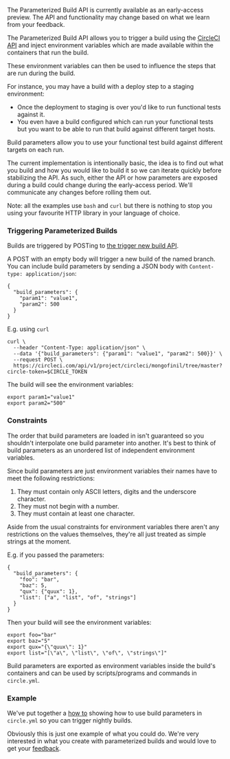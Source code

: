 <!--

title: Parameterized Builds
last_updated: May 22, 2014

-->

The Parameterized Build API is currently available as an early-access preview.
The API and functionality may change based on what we learn from your feedback.

The Parameterized Build API allows you to trigger a build using the
[CircleCI API](/docs/api)
and inject environment variables which are made available within the containers that run the build.

These environment variables can then be used to influence the steps that are run during the build.

For instance, you may have a build with a deploy step to a staging environment:

*   Once the deployment to staging is over you'd like to run functional tests against it.
*   You even have a build configured which can run your functional tests but you want to be able to run that build against different target hosts.

Build parameters allow you to use your functional test build against different targets on each run.

The current implementation is intentionally basic, the idea is to find out what you build and how you would like to build it so we can iterate quickly before stabilizing the API.
As such, either the API or how parameters are exposed during a build could change during the early-access period.
We'll communicate any changes before rolling them out.

Note: all the examples use `bash` and `curl` but there is nothing to stop you using your favourite HTTP library in your language of choice.

### Triggering Parameterized Builds

Builds are triggered by POSTing to [the trigger new build API](/docs/api#new-build).

A POST with an empty body will trigger a new build of the named branch.
You can include build parameters by sending a JSON body with `Content-type: application/json`:

```
{
  "build_parameters": {
    "param1": "value1",
    "param2": 500
  }
}
```

E.g. using `curl`

```
curl \
  --header "Content-Type: application/json" \
  --data '{"build_parameters": {"param1": "value1", "param2": 500}}' \
  --request POST \
  https://circleci.com/api/v1/project/circleci/mongofinil/tree/master?circle-token=$CIRCLE_TOKEN
```

The build will see the environment variables:

```
export param1="value1"
export param2="500"
```

### Constraints

The order that build parameters are loaded in isn't guaranteed so you shouldn't interpolate one build parameter into another.
It's best to think of build parameters as an unordered list of independent environment variables.

Since build parameters are just environment variables their names have to meet the following restrictions:

1.  They must contain only ASCII letters, digits and the underscore character.
2.  They must not begin with a number.
3.  They must contain at least one character.

Aside from the usual constraints for environment variables there aren't any restrictions on the values themselves, they're all just treated as simple strings at the moment.

E.g. if you passed the parameters:

```
{
  "build_parameters": {
    "foo": "bar",
    "baz": 5,
    "qux": {"quux": 1},
    "list": ["a", "list", "of", "strings"]
  }
}
```

Then your build will see the environment variables:

```
export foo="bar"
export baz="5"
export qux="{\"quux\": 1}"
export list="[\"a\", \"list\", \"of\", \"strings\"]"
```

Build parameters are exported as environment variables inside the build's containers and can be used by scripts/programs and commands in `circle.yml`.

### Example

We've put together a [how to](/docs/nightly-builds)
showing how to use build parameters in `circle.yml` so you can trigger nightly builds.

Obviously this is just one example of what you could do.
We're very interested in what you create with parameterized builds and would love to get your
[feedback](mailto:sayhi@circleci.com).
